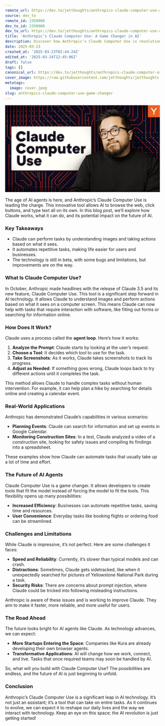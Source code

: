 ```yaml
---
remote_url: https://dev.to/jetthoughts/anthropics-claude-computer-use-a-game-changer-in-ai-3ihp
source: dev_to
remote_id: 2350900
dev_to_id: 2350900
dev_to_url: https://dev.to/jetthoughts/anthropics-claude-computer-use-a-game-changer-in-ai-3ihp
title: 'Anthropic’s Claude Computer Use: A Game Changer in AI'
description: Discover how Anthropic's Claude Computer Use is revolutionizing AI. This innovative tool allows AI to browse, click, and type, automating tasks and changing how we interact with technology.
date: 2025-03-23
created_at: '2025-03-23T02:44:24Z'
edited_at: '2025-03-24T12:45:06Z'
draft: false
tags: []
canonical_url: https://dev.to/jetthoughts/anthropics-claude-computer-use-a-game-changer-in-ai-3ihp
cover_image: https://raw.githubusercontent.com/jetthoughts/jetthoughts.github.io/master/content/blog/anthropics-claude-computer-use-game-changer/cover.jpeg
metatags:
  image: cover.jpeg
slug: anthropics-claude-computer-use-game-changer
---
```

[![Anthropic’s Claude Computer Use: A Game Changer in AI](file_0.jpg)](https://www.youtube.com/watch?v=VDmU0jjklBo)

The age of AI agents is here, and Anthropic’s Claude Computer Use is leading the charge. This innovative tool allows AI to browse the web, click buttons, and type text all on its own. In this blog post, we’ll explore how Claude works, what it can do, and its potential impact on the future of AI.

### Key Takeaways

*   Claude can perform tasks by understanding images and taking actions based on what it sees.
*   It automates repetitive tasks, making life easier for users and businesses.
*   The technology is still in beta, with some bugs and limitations, but improvements are on the way.

### What Is Claude Computer Use?

In October, Anthropic made headlines with the release of Claude 3.5 and its new feature, Claude Computer Use. This tool is a significant step forward in AI technology. It allows Claude to understand images and perform actions based on what it sees on a computer screen. This means Claude can now help with tasks that require interaction with software, like filling out forms or searching for information online.

### How Does It Work?

Claude uses a process called the **agent loop**. Here’s how it works:

1.  **Analyze the Prompt**: Claude starts by looking at the user’s request.
2.  **Choose a Tool**: It decides which tool to use for the task.
3.  **Take Screenshots**: As it works, Claude takes screenshots to track its progress.
4.  **Adjust as Needed**: If something goes wrong, Claude loops back to try different actions until it completes the task.

This method allows Claude to handle complex tasks without human intervention. For example, it can help plan a hike by searching for details online and creating a calendar event.

### Real-World Applications

Anthropic has demonstrated Claude’s capabilities in various scenarios:

*   **Planning Events**: Claude can search for information and set up events in Google Calendar.
*   **Monitoring Construction Sites**: In a test, Claude analyzed a video of a construction site, looking for safety issues and compiling its findings into a spreadsheet.

These examples show how Claude can automate tasks that usually take up a lot of time and effort.

### The Future of AI Agents

Claude Computer Use is a game changer. It allows developers to create tools that fit the model instead of forcing the model to fit the tools. This flexibility opens up many possibilities:

*   **Increased Efficiency**: Businesses can automate repetitive tasks, saving time and resources.
*   **User Convenience**: Everyday tasks like booking flights or ordering food can be streamlined.

### Challenges and Limitations

While Claude is impressive, it’s not perfect. Here are some challenges it faces:

*   **Speed and Reliability**: Currently, it’s slower than typical models and can crash.
*   **Distractions**: Sometimes, Claude gets sidetracked, like when it unexpectedly searched for pictures of Yellowstone National Park during a task.
*   **Security Risks**: There are concerns about prompt injection, where Claude could be tricked into following misleading instructions.

Anthropic is aware of these issues and is working to improve Claude. They aim to make it faster, more reliable, and more useful for users.

### The Road Ahead

The future looks bright for AI agents like Claude. As technology advances, we can expect:

*   **More Startups Entering the Space**: Companies like Kura are already developing their own browser agents.
*   **Transformative Applications**: AI will change how we work, connect, and live. Tasks that once required teams may soon be handled by AI.

So, what will you build with Claude Computer Use? The possibilities are endless, and the future of AI is just beginning to unfold.

### Conclusion

Anthropic’s Claude Computer Use is a significant leap in AI technology. It’s not just an assistant; it’s a tool that can take on entire tasks. As it continues to evolve, we can expect it to reshape our daily lives and the way we interact with technology. Keep an eye on this space; the AI revolution is just getting started!
